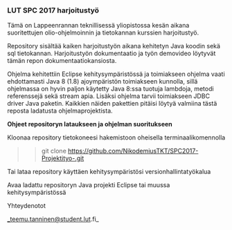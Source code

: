 ### LUT SPC 2017 harjoitustyö

Tämä on Lappeenrannan teknillisessä yliopistossa kesän aikana suoritettujen olio-ohjelmoinnin ja tietokannan kurssien harjoitustyö.

Repository sisältää kaiken harjoitustyön aikana kehitetyn Java koodin sekä sql tietokannan. Harjoitustyön dokumentaatio ja työn demovideo löytyvät tämän repon dokumentaatiokansiosta.

Ohjelma kehitettiin Eclipse kehitysympäristössä ja toimiakseen ohjelma vaati ehdottamasti Java 8 (1.8) ajoympäristön toimiakseen kunnolla, sillä ohjelmassa on hyvin paljon käytetty Java 8:ssa tuotuja lambdoja, metodi referenssejä sekä stream apia. Lisäksi ohjelma tarvii toimiakseen JDBC driver Java paketin. Kaikkien näiden pakettien pitäisi löytyä valmiina tästä reposta ladatusta ohjelmaprojektista.

**Ohjeet repositoryn lataukseen ja ohjelman suoritukseen**

Kloonaa repository tietokoneesi hakemistoon oheisella terminaalikomennolla
>> git clone https://github.com/NikodemiusTKT/SPC2017-Projektityo-.git

Tai lataa repository käyttäen kehitysympäristösi versionhallintatyökalua

Avaa ladattu repositoryn Java projekti Eclipse tai muussa kehitysympäristössä


Yhteydenotot

_teemu.tanninen@student.lut.fi_

